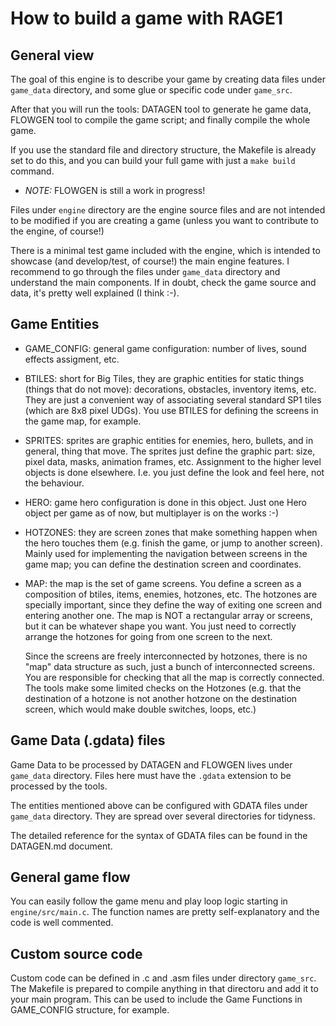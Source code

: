 # How to build a game with RAGE1

## General view

The goal of this engine is to describe your game by creating data files
under `game_data` directory, and some glue or specific code under
`game_src`.

After that you will run the tools: DATAGEN tool to generate he game data,
FLOWGEN tool to compile the game script; and finally compile the whole game.

If you use the standard file and directory structure, the Makefile is
already set to do this, and you can build your full game with just a `make
build` command.

* *NOTE:* FLOWGEN is still a work in progress!

Files under `engine` directory are the engine source files and are not
intended to be modified if you are creating a game (unless you want to
contribute to the engine, of course!)

There is a minimal test game included with the engine, which is intended to
showcase (and develop/test, of course!) the main engine features.  I
recommend to go through the files under `game_data` directory and understand
the main components.  If in doubt, check the game source and data, it's
pretty well explained (I think :-).

## Game Entities

* GAME_CONFIG: general game configuration: number of lives, sound effects
  assigment, etc.

* BTILES: short for Big Tiles, they are graphic entities for static things
  (things that do not move): decorations, obstacles, inventory items, etc. 
  They are just a convenient way of associating several standard
  SP1 tiles (which are 8x8 pixel UDGs). You use BTILES for defining the
  screens in the game map, for example.

* SPRITES: sprites are graphic entities for enemies, hero, bullets, and in
  general, thing that move.  The sprites just define the graphic part: size,
  pixel data, masks, animation frames, etc.  Assignment to the higher level
  objects is done elsewhere.  I.e.  you just define the look and feel here,
  not the behaviour.

* HERO: game hero configuration is done in this object.  Just one Hero
  object per game as of now, but multiplayer is on the works :-)

* HOTZONES: they are screen zones that make something happen when the hero
  touches them (e.g.  finish the game, or jump to another screen).  Mainly
  used for implementing the navigation between screens in the game map; you
  can define the destination screen and coordinates.

* MAP: the map is the set of game screens.  You define a screen as a
  composition of btiles, items, enemies, hotzones, etc.  The hotzones are
  specially important, since they define the way of exiting one screen and
  entering another one.  The map is NOT a rectangular array or screens, but
  it can be whatever shape you want.  You just need to correctly arrange the
  hotzones for going from one screen to the next.

  Since the screens are freely interconnected by hotzones, there is no "map"
  data structure as such,  just a bunch of interconnected screens.  You are
  responsible for checking that all the map is correctly connected.  The
  tools make some limited checks on the Hotzones (e.g.  that the destination
  of a hotzone is not another hotzone on the destination screen, which would
  make double switches, loops, etc.)

## Game Data (.gdata) files

Game Data to be processed by DATAGEN and FLOWGEN lives under `game_data`
directory.  Files here must have the `.gdata` extension to be processed by
the tools.

The entities mentioned above can be configured with GDATA files under
`game_data` directory.  They are spread over several directories for
tidyness.

The detailed reference for the syntax of GDATA files can be found in the
DATAGEN.md document.

## General game flow

You can easily follow the game menu and play loop logic starting in
`engine/src/main.c`.  The function names are pretty self-explanatory and the
code is well commented.

## Custom source code

Custom code can be defined in .c and .asm files under directory `game_src`. 
The Makefile is prepared to compile anything in that directoru and add it to
your main program.  This can be used to include the Game Functions in
GAME_CONFIG structure, for example.

